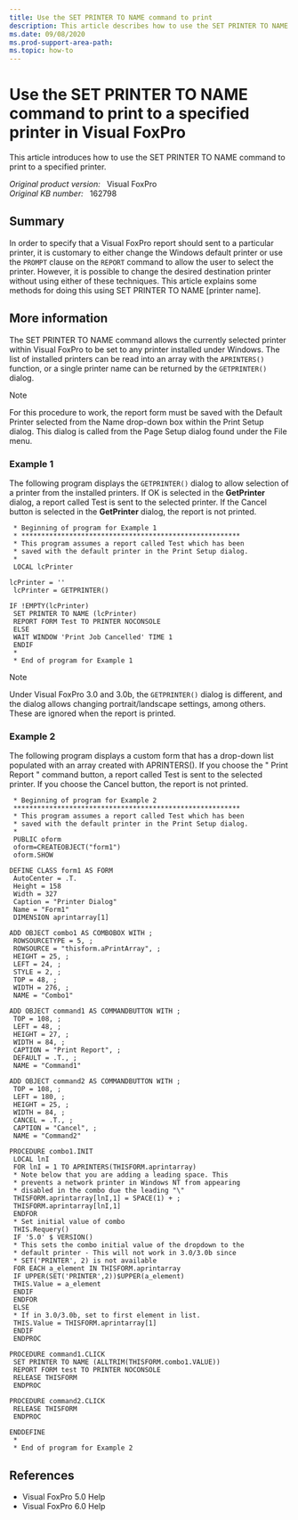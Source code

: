 ```yaml
---
title: Use the SET PRINTER TO NAME command to print
description: This article describes how to use the SET PRINTER TO NAME command to print to a specified printer.
ms.date: 09/08/2020
ms.prod-support-area-path: 
ms.topic: how-to
---
```

# Use the SET PRINTER TO NAME command to print to a specified printer in Visual FoxPro

This article introduces how to use the SET PRINTER TO NAME command to print to a specified printer.

_Original product version:_ &nbsp; Visual FoxPro  
_Original KB number:_ &nbsp; 162798

## Summary

In order to specify that a Visual FoxPro report should sent to a particular printer, it is customary to either change the Windows default printer or use the `PROMPT` clause on the `REPORT` command to allow the user to select the printer. However, it is possible to change the desired destination printer without using either of these techniques. This article explains some methods for doing this using SET PRINTER TO NAME [printer name].

## More information

The SET PRINTER TO NAME command allows the currently selected printer within Visual FoxPro to be set to any printer installed under Windows. The list of installed printers can be read into an array with the `APRINTERS()` function, or a single printer name can be returned by the `GETPRINTER()` dialog.

> [!NOTE]
> For this procedure to work, the report form must be saved with the Default Printer selected from the Name drop-down box within the Print Setup dialog. This dialog is called from the Page Setup dialog found under the File menu.

### Example 1

The following program displays the `GETPRINTER()` dialog to allow selection of a printer from the installed printers. If OK is selected in the **GetPrinter** dialog, a report called Test is sent to the selected printer. If the Cancel button is selected in the **GetPrinter** dialog, the report is not printed.

```console
 * Beginning of program for Example 1
 * *******************************************************
 * This program assumes a report called Test which has been
 * saved with the default printer in the Print Setup dialog.
 *
 LOCAL lcPrinter

lcPrinter = ''
 lcPrinter = GETPRINTER()

IF !EMPTY(lcPrinter)
 SET PRINTER TO NAME (lcPrinter)
 REPORT FORM Test TO PRINTER NOCONSOLE
 ELSE
 WAIT WINDOW 'Print Job Cancelled' TIME 1
 ENDIF
 *
 * End of program for Example 1
```

> [!NOTE]
> Under Visual FoxPro 3.0 and 3.0b, the `GETPRINTER()` dialog is different, and the dialog allows changing portrait/landscape settings, among others. These are ignored when the report is printed.

### Example 2

The following program displays a custom form that has a drop-down list populated with an array created with APRINTERS(). If you choose the " Print Report " command button, a report called Test is sent to the selected printer. If you choose the Cancel button, the report is not printed.

```console
 * Beginning of program for Example 2
 *********************************************************
 * This program assumes a report called Test which has been
 * saved with the default printer in the Print Setup dialog.
 *
 PUBLIC oform
 oform=CREATEOBJECT("form1")
 oform.SHOW

DEFINE CLASS form1 AS FORM
 AutoCenter = .T.
 Height = 158
 Width = 327
 Caption = "Printer Dialog"
 Name = "Form1"
 DIMENSION aprintarray[1]

ADD OBJECT combo1 AS COMBOBOX WITH ;
 ROWSOURCETYPE = 5, ;
 ROWSOURCE = "thisform.aPrintArray", ;
 HEIGHT = 25, ;
 LEFT = 24, ;
 STYLE = 2, ;
 TOP = 48, ;
 WIDTH = 276, ;
 NAME = "Combo1"

ADD OBJECT command1 AS COMMANDBUTTON WITH ;
 TOP = 108, ;
 LEFT = 48, ;
 HEIGHT = 27, ;
 WIDTH = 84, ;
 CAPTION = "Print Report", ;
 DEFAULT = .T., ;
 NAME = "Command1"

ADD OBJECT command2 AS COMMANDBUTTON WITH ;
 TOP = 108, ;
 LEFT = 180, ;
 HEIGHT = 25, ;
 WIDTH = 84, ;
 CANCEL = .T., ;
 CAPTION = "Cancel", ;
 NAME = "Command2"

PROCEDURE combo1.INIT
 LOCAL lnI
 FOR lnI = 1 TO APRINTERS(THISFORM.aprintarray)
 * Note below that you are adding a leading space. This
 * prevents a network printer in Windows NT from appearing
 * disabled in the combo due the leading "\"
 THISFORM.aprintarray[lnI,1] = SPACE(1) + ;
 THISFORM.aprintarray[lnI,1]
 ENDFOR
 * Set initial value of combo
 THIS.Requery()
 IF '5.0' $ VERSION()
 * This sets the combo initial value of the dropdown to the
 * default printer - This will not work in 3.0/3.0b since
 * SET('PRINTER', 2) is not available
 FOR EACH a_element IN THISFORM.aprintarray
 IF UPPER(SET('PRINTER',2))$UPPER(a_element)
 THIS.Value = a_element
 ENDIF
 ENDFOR
 ELSE
 * If in 3.0/3.0b, set to first element in list.
 THIS.Value = THISFORM.aprintarray[1]
 ENDIF
 ENDPROC

PROCEDURE command1.CLICK
 SET PRINTER TO NAME (ALLTRIM(THISFORM.combo1.VALUE))
 REPORT FORM test TO PRINTER NOCONSOLE
 RELEASE THISFORM
 ENDPROC

PROCEDURE command2.CLICK
 RELEASE THISFORM
 ENDPROC

ENDDEFINE
 *
 * End of program for Example 2
```

## References

- Visual FoxPro 5.0 Help
- Visual FoxPro 6.0 Help
